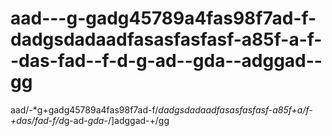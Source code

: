 # aad---g-gadg45789a4fas98f7ad-f-dadgsdadaadfasasfasfasf-a85f-a-f--das-fad--f-d-g-ad--gda--adggad--gg
aad/-*g+gadg45789a4fas98f7ad-f/*dadgsdadaadfasasfasfasf-a85f+*a/f-+das/fad*-f/d*g-ad-*gda-*/]adggad-+/gg
